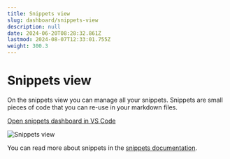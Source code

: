 ```yaml
---
title: Snippets view
slug: dashboard/snippets-view
description: null
date: 2024-06-20T08:28:32.861Z
lastmod: 2024-08-07T12:33:01.755Z
weight: 300.3
---
```


# Snippets view

On the snippets view you can manage all your snippets. Snippets are small pieces of code that you can re-use in your markdown files.

<!-- FM:Snippet:Start data:{"id":"Open in VS Code","fields":[{"name":"title","value":"Open snippets dashboard in VS Code"},{"name":"command","value":"frontMatter.dashboard.snippets"},{"name":"title","value":"Open snippets dashboard in VS Code"}]} -->
<a class="open_vscode" title="Open snippets dashboard in VS Code" href='vscode://eliostruyf.vscode-front-matter?command=frontMatter.dashboard.snippets'>
  Open snippets dashboard in VS Code
</a>
<!-- FM:Snippet:End -->

![Snippets view](/releases/v10.2.0/snippets-view.png)

You can read more about snippets in the [snippets documentation](/docs/snippets).
